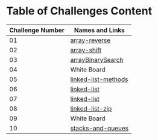 # Table of Challenges Content

| Challenge Number | Names and Links                                                                                                                                   |
| ---------------- | ------------------------------------------------------------------------------------------------------------------------------------------------- |
| 01               | [array-reverse](https://github.com/mohammed-khamees/data-structures-and-algorithms/blob/main/javascript/code-challenges401/arrayReverse)          |
| 02               | [array-shift](https://github.com/mohammed-khamees/data-structures-and-algorithms/blob/main/javascript/code-challenges401/array-shift)             |
| 03               | [arrayBinarySearch](https://github.com/mohammed-khamees/data-structures-and-algorithms/blob/main/javascript/code-challenges401/arrayBinarySearch) |
| 04               | White Board                                                                                                                                       |
| 05               | [linked-list-methods](https://github.com/mohammed-khamees/data-structures-and-algorithms/blob/main/javascript/code-challenges401/linked-list)     |
| 06               | [linked-list](https://github.com/mohammed-khamees/data-structures-and-algorithms/blob/main/javascript/code-challenges401/linked-list)             |
| 07               | [linked-list](https://github.com/mohammed-khamees/data-structures-and-algorithms/blob/main/javascript/code-challenges401/linked-list)             |
| 08               | [linked-list-zip](https://github.com/mohammed-khamees/data-structures-and-algorithms/blob/main/javascript/code-challenges401/ll_zip)              |
| 09               | White Board                                                                                                                                       |
| 10               | [stacks-and-queues](https://github.com/mohammed-khamees/data-structures-and-algorithms/blob/main/javascript/code-challenges401/stacksAndQueues)   |
